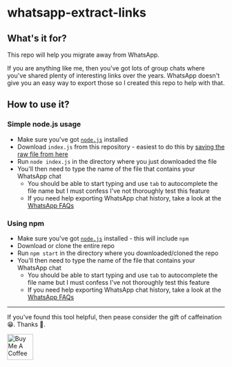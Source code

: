 # whatsapp-extract-links

## What's it for?

This repo will help you migrate away from WhatsApp.

If you are anything like me, then you've got lots of group chats where you've shared plenty of interesting links over the years. WhatsApp doesn't give you an easy way to export those so I created this repo to help with that.

## How to use it?

### Simple node.js usage

- Make sure you've got [`node.js`](https://nodejs.org/en/download/) installed
- Download `index.js` from this repository - easiest to do this by [saving the raw file from here](https://raw.githubusercontent.com/mklilley/whatsapp-extract-links/main/index.js)
- Run `node index.js` in the directory where you just downloaded the file
- You'll then need to type the name of the file that contains your WhatsApp chat
  - You should be able to start typing and use `tab` to autocomplete the file name but I must confess I've not thoroughly test this feature
  - If you need help exporting WhatsApp chat history, take a look at the [WhatsApp FAQs](https://faq.whatsapp.com/android/chats/how-to-save-your-chat-history/)

### Using npm

- Make sure you've got [`node.js`](https://nodejs.org/en/download/) installed - this will include `npm`
- Download or clone the entire repo
- Run `npm start` in the directory where you downloaded/cloned the repo
- You'll then need to type the name of the file that contains your WhatsApp chat
  - You should be able to start typing and use `tab` to autocomplete the file name but I must confess I've not thoroughly test this feature
  - If you need help exporting WhatsApp chat history, take a look at the [WhatsApp FAQs](https://faq.whatsapp.com/android/chats/how-to-save-your-chat-history/)

---

If you've found this tool helpful, then pease consider the gift of caffeination 😁. Thanks 🙏.

<a href="https://www.buymeacoffee.com/mklilley" target="_blank"><img src="https://cdn.buymeacoffee.com/buttons/v2/default-yellow.png" alt="Buy Me A Coffee" height = "60" ></a>
